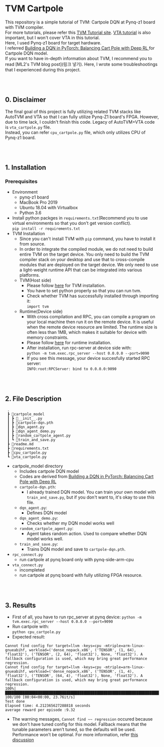 # TVM Cartpole

This repository is a simple tutorial of TVM: Cartpole DQN at Pynq-z1 board with TVM compiler.  
For more tutorials, please refer this [TVM Tutorial site](https://tvm.apache.org/docs/tutorials/index.html). [VTA tutorial](https://tvm.apache.org/docs/vta/tutorials/index.html) is also important, but I won't cover VTA in this tutorial.  
Here, I used Pynq-z1 board for target hardware.  
I referred [Building a DQN in PyTorch: Balancing Cart Pole with Deep RL
](https://blog.gofynd.com/building-a-deep-q-network-in-pytorch-fa1086aa5435) for Cartpole DQN model. 
<br>
If you want to have in-depth information about TVM, I recommend you to read [ML2's TVM blog post](링크 넣기). Here, I wrote some troubleshootings that I experienced during this project.

<br>
<br>

## 0. Disclaimer
The final goal of this project is fully utilizing related TVM stacks like AutoTVM and VTA so that I can fully utilize Pynq-Z1 board's FPGA. However, due to time lack, I couldn't finish this code. Legacy of AutoTVM+VTA code is `vta_cartpole.py` file.  
Instead, you can refer `cpu_cartpole.py` file, which only utilizes CPU of Pynq-z1 board.

<br>
<br>

## 1. Installation
### Prerequisites
- Environment  
    - pynq-z1 board
    - MacBook Pro 2019
    - Ubuntu 18.04 with Virtualbox
    - Python 3.6
- Install python packges in `requirements.txt`(Recommend you to use virtual environments so that you don't get version conflict).  
    ```pip install -r requirements.txt```  
- TVM Installation
    - Since you can't install TVM with `pip` command, you have to install it from source.
    - In order to integrate the compiled module, we do not need to build entire TVM on the target device. You only need to build the TVM compiler stack on your desktop and use that to cross-compile modules that are deployed on the target device. We only need to use a light-weight runtime API that can be integrated into various platforms.
    - TVM(Host side)
        - Please follow [here](https://tvm.apache.org/docs/install/from_source.html) for TVM installation.
        - You have to set python properly so that you can run tvm.
        - Check whether TVM has successfully installed through importing it:  
            ```import tvm```
    - Runtime(Device side)
        - With cross compilation and RPC, you can compile a program on your local machine then run it on the remote device. It is useful when the remote device resource are limited. The runtime size is often less than 1MB, which makes it suitable for device with memory constraints.
        - Please follow [here](https://tvm.apache.org/docs/tutorials/get_started/cross_compilation_and_rpc.html) for runtime installation. 
        - After installation, run rpc-server at device side with:  
            ```python -m tvm.exec.rpc_server --host 0.0.0.0 --port=9090```
        - If you see this message, your device succesfully started RPC server:  
            ```INFO:root:RPCServer: bind to 0.0.0.0:9090```


<br>
<br>

## 2. File Description
```
 .
 ┣ 📂cartpole_model
 ┃ ┣ 📜__init__.py
 ┃ ┣ 📜cartpole-dqn.pth
 ┃ ┣ 📜dqn_agent.py
 ┃ ┣ 📜dqn_agent_demo.py
 ┃ ┣ 📜random_cartpole_agent.py
 ┃ ┗ 📜train_and_save.py
 ┣ 📜readme.md
 ┣ 📜requirements.txt
 ┣ 📜cpu_cartpole.py
 ┗ 📜vta_cartpole.py
```
- cartpole_model directory
    - Includes cartpole DQN model
    - Codes are derived from [Building a DQN in PyTorch: Balancing Cart Pole with Deep RL
](https://blog.gofynd.com/building-a-deep-q-network-in-pytorch-fa1086aa5435) 
    - `cartpole-dqn.pth`:
        - I already trained DQN model. You can train your own model with `train_and_save.py`, but if you don't want to, it's okay to use this file.
    - `dqn_agent.py`:
        - Defines DQN model
    - `dqn_agent_demo.py`:
        - Checks whether my DQN model works well
    - `random_cartpole_agent.py`:
        - Agent takes random action. Used to compare whether DQN model works well.
    - `train_and_save.py`:
        - Trains DQN model and save to `cartpole-dqn.pth`.
- `rpc_connect.py`
    - run cartpole at pynq board only with pynq-side-arm-cpu
- `vta_connect.py`  
    - incompleted
    - run cartpole at pynq board with fully utilizing FPGA resource.

<br>
<br>

## 3. Results
- First of all, you have to run rpc_server at pynq device:
```python -m tvm.exec.rpc_server --host 0.0.0.0 --port=9090```
- Run cartpole with:  
```python cpu_cartpole.py```
- Expected result:
```
Cannot find config for target=llvm -keys=cpu -mtriple=arm-linux-gnueabihf, workload=('dense_nopack.x86', ('TENSOR', (1, 64), 'float32'), ('TENSOR', (2, 64), 'float32'), None, 'float32'). A fallback configuration is used, which may bring great performance regression.
Cannot find config for target=llvm -keys=cpu -mtriple=arm-linux-gnueabihf, workload=('dense_nopack.x86', ('TENSOR', (1, 4), 'float32'), ('TENSOR', (64, 4), 'float32'), None, 'float32'). A fallback configuration is used, which may bring great performance regression.
100%|██████████████████████████████████████████████████████████████████████████████████████████████████████████████████████████████████████████████████████████| 100/100 [00:04<00:00, 23.76it/s]
Test done
Elapsed time: 4.212365627288818 seconds
average reward per episode :9.32
```
- The warning messages, `Cannot find ~~ regression` occured because we don’t have tuned config for this model. Fallback means that the tunable parameters aren’t tuned, so the defaults will be used. Performance won’t be optimal. For more information, refer [this discussion](https://discuss.tvm.apache.org/t/what-does-this-warning-cannot-find-config-for-target-cuda-mean/798)